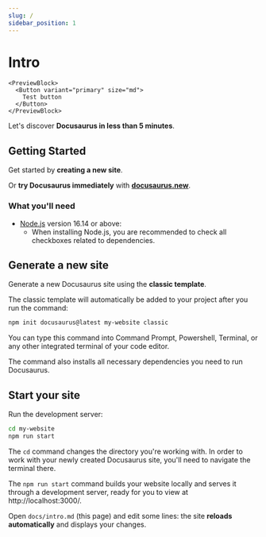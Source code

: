 ```yaml
---
slug: /
sidebar_position: 1
---
```


# Intro

```tsx live
<PreviewBlock>
  <Button variant="primary" size="md">
    Test button
  </Button>
</PreviewBlock>
```

Let's discover **Docusaurus in less than 5 minutes**.

## Getting Started

Get started by **creating a new site**.

Or **try Docusaurus immediately** with
**[docusaurus.new](https://docusaurus.new)**.

### What you'll need

- [Node.js](https://nodejs.org/en/download/) version 16.14 or above:
  - When installing Node.js, you are recommended to check all checkboxes related
    to dependencies.

## Generate a new site

Generate a new Docusaurus site using the **classic template**.

The classic template will automatically be added to your project after you run
the command:

```bash
npm init docusaurus@latest my-website classic
```

You can type this command into Command Prompt, Powershell, Terminal, or any
other integrated terminal of your code editor.

The command also installs all necessary dependencies you need to run Docusaurus.

## Start your site

Run the development server:

```bash
cd my-website
npm run start
```

The `cd` command changes the directory you're working with. In order to work
with your newly created Docusaurus site, you'll need to navigate the terminal
there.

The `npm run start` command builds your website locally and serves it through a
development server, ready for you to view at http://localhost:3000/.

Open `docs/intro.md` (this page) and edit some lines: the site **reloads
automatically** and displays your changes.
